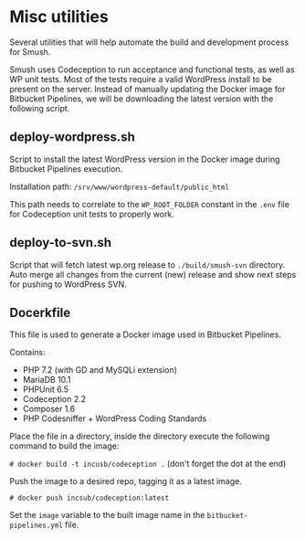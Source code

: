 # Misc utilities

Several utilities that will help automate the build and development process for Smush.

Smush uses Codeception to run acceptance and functional tests, as well as WP unit tests. Most of the tests require a valid
WordPress install to be present on the server. Instead of manually updating the Docker image for Bitbucket Pipelines, we
will be downloading the latest version with the following script. 

## deploy-wordpress.sh

Script to install the latest WordPress version in the Docker image during Bitbucket Pipelines execution.

Installation path: `/srv/www/wordpress-default/public_html`

This path needs to correlate to the `WP_ROOT_FOLDER` constant in the `.env` file for Codeception unit tests to properly work.

## deploy-to-svn.sh

Script that will fetch latest wp.org release to `./build/smush-svn` directory. Auto merge all changes from the current (new)
release and show next steps for pushing to WordPress SVN.

## Docerkfile

This file is used to generate a Docker image used in Bitbucket Pipelines.

Contains:
* PHP 7.2 (with GD and MySQLi extension)
* MariaDB 10.1
* PHPUnit 6.5
* Codeception 2.2
* Composer 1.6
* PHP Codesniffer + WordPress Coding Standards

Place the file in a directory, inside the directory execute the following command to build the image:

`# docker build -t incusb/codeception .` (don't forget the dot at the end)

Push the image to a desired repo, tagging it as a latest image.

`# docker push incsub/codeception:latest` 

Set the `image` variable to the built image name in the `bitbucket-pipelines.yml` file.
